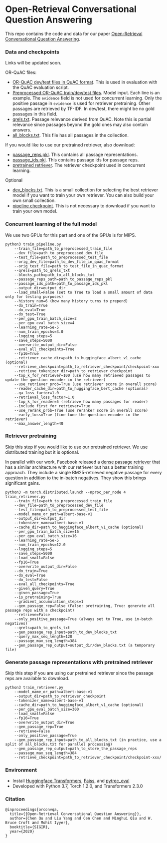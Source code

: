 # Open-Retrieval Conversational Question Answering

This repo contains the code and data for our paper [Open-Retrieval Conversational Question Answering]().


### Data and checkpoints
Links will be updated soon.

OR-QuAC files:
* [OR-QuAC dev/test files in QuAC format](). This is used in evaluation with the QuAC evaluation script.
* [Preprocessed OR-QuAC train/dev/test files](). Model input. Each line is an example. The `evidence` field is not used for concurrent learning. Only the positive passage in `evidence` is used for retriever pretraining. Other passages are retrieved by TF-IDF. In dev/test, there might be no gold passages in this field.
* [qrels.txt](). Passage relevance derived from QuAC. Note this is partial relevance since passages beyond the gold ones may also contain answers.
* [all_blocks.txt](). This file has all passages in the collection.

If you would like to use our pretrained retriever, also download:
* [passage_reps.pkl](). This contains all passage representations.
* [passage_ids.pkl](). This contains passage ids for passage reps.
* [pretrained retriever](). The retriever checkpoint used in concurrent learning.

Optional
* [dev_blocks.txt](). This is a small collection for selecting the best retriever model if you want to train your own retriever. You can also build your own small collection.
* [pipeline checkpoint](). This is not necessary to download if you want to train your own model.


### Concurrent learning of the full model
We use two GPUs for this part and one of the GPUs is for MIPS.

```
python3 train_pipeline.py 
    --train_file=path_to_preprocessed_train_file
    --dev_file=path_to_preprocessed_dev_file
    --test_file=path_to_preprocessed_test_file
    --orig_dev_file=path_to_dev_file_in_quac_format
    --orig_test_file=path_to_test_file_in_quac_format
    --qrels=path_to_qrels_txt 
    --blocks_path=path_to_all_blocks_txt 
    --passage_reps_path=path_to_passage_reps_pkl 
    --passage_ids_path=path_to_passage_ids_pkl 
    --output_dir=output_dir
    --load_small=False (set to True to load a small amount of data only for testing purposes)
    --history_num=6 (how many history turns to prepend)
    --do_train=True 
    --do_eval=True 
    --do_test=True 
    --per_gpu_train_batch_size=2 
    --per_gpu_eval_batch_size=4 
    --learning_rate=5e-5 
    --num_train_epochs=3.0 
    --logging_steps=5 
    --save_steps=5000 
    --overwrite_output_dir=False 
    --eval_all_checkpoints=True 
    --fp16=True 
    --retriever_cache_dir=path_to_huggingface_albert_v1_cache (optional)
    --retrieve_checkpoint=path_to_retriever_checkpoint/checkpoint-xxx 
    --retrieve_tokenizer_dir=path_to_retriever_checkpoint
    --top_k_for_retriever=100 (use how many retrieved passages to update the question encoder in the retriever)
    --use_retriever_prob=True (use retriever score in overall score)
    --reader_cache_dir=path_to_huggingface_bert_cache (optional)
    --qa_loss_factor=1.0 
    --retrieval_loss_factor=1.0 
    --top_k_for_reader=5 (retrieve how many passages for reader)
    --include_first_for_retriever=True 
    --use_rerank_prob=True (use reranker score in overall score)
    --early_loss=True (fine tune the question encoder in the retriever)
    --max_answer_length=40
```


### Retriever pretraining
Skip this step if you would like to use our pretrained retriever. We use distributed training but it is optional.  

In parallel with our work, Facebook released a [dense passage retriever](https://github.com/facebookresearch/DPR) that has a similar architecture with our retriever but has a better training approach. They include a single BM25-retrieved negative passage for every question in addition to the in-batch negatives. They show this brings significant gains.

```
python3 -m torch.distributed.launch --nproc_per_node 4 train_retriever.py 
    --train_file=path_to_preprocessed_train_file
    --dev_file=path_to_preprocessed_dev_file
    --test_file=path_to_preprocessed_test_file
    --model_name_or_path=albert-base-v1 
    --output_dir=output_dir
    --tokenizer_name=albert-base-v1 
    --cache_dir=path_to_huggingface_albert_v1_cache (optional)
    --per_gpu_train_batch_size=16 
    --per_gpu_eval_batch_size=16 
    --learning_rate=5e-5 
    --num_train_epochs=12.0 
    --logging_steps=5 
    --save_steps=5000 
    --load_small=False 
    --fp16=True 
    --overwrite_output_dir=False 
    --do_train=True 
    --do_eval=True 
    --do_test=False 
    --eval_all_checkpoints=True 
    --given_query=True 
    --given_passage=True 
    --is_pretraining=True 
    --gradient_accumulation_steps=1 
    --gen_passage_rep=False (False: pretraining, True: generate all passage reps with a checkpoint)
    --retrieve=False 
    --only_positive_passage=True (always set to True, use in-batch negatives)
    --qrels=path_to_qrels_txt
    --gen_passage_rep_input=path_to_dev_blocks_txt 
    --query_max_seq_length=128 
    --passage_max_seq_length=384 
    --gen_passage_rep_output=output_dir/dev_blocks.txt (a temporary file)
```

### Generate passage representations with pretrained retriever
Skip this step if you are using our pretrained retriever since the passage reps are available to download.

```
python3 train_retriever.py 
    --model_name_or_path=albert-base-v1 
    --output_dir=path_to_retriever_checkpoint
    --tokenizer_name=albert-base-v1 
    --cache_dir=path_to_huggingface_albert_v1_cache (optional)
    --per_gpu_eval_batch_size=300 
    --load_small=False 
    --fp16=True 
    --overwrite_output_dir=True 
    --gen_passage_rep=True 
    --retrieve=False 
    --only_positive_passage=True 
    --gen_passage_rep_input=path_to_all_blocks_txt (in practice, use a split of all_blocks.txt for parallel processing)
    --gen_passage_rep_output=path_to_store_the_passage_reps
    --passage_max_seq_length=384 
    --retrieve_checkpoint=path_to_retriever_checkpoint/checkpoint-xxx/
```


### Environment
* Install [Huggingface Transformers](https://github.com/huggingface/transformers), [Faiss](https://github.com/facebookresearch/faiss), and [pytrec_eval](https://github.com/cvangysel/pytrec_eval)
* Developed with Python 3.7, Torch 1.2.0, and Transformers 2.3.0


### Citation
```
@inproceedings{orconvqa,
  title={{Open-Retrieval Conversational Question Answering}},
  author={Chen Qu and Liu Yang and Cen Chen and Minghui Qiu and W. Bruce Croft and Mohit Iyyer},
  booktitle={SIGIR},
  year={2020}
}
```
